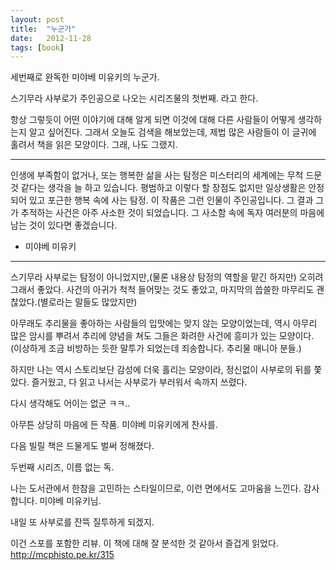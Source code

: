 ```yaml
---
layout: post
title:  "누군가"
date:   2012-11-28
tags: [book]
---
```


세번째로 완독한 미야베 미유키의 누군가. 

스기무라 사부로가 주인공으로 나오는 시리즈물의 첫번째. 라고 한다. 

항상 그렇듯이 어떤 이야기에 대해 알게 되면 이것에 대해 다른 사람들이 어떻게 생각하는지 알고 싶어진다. 
그래서 오늘도 검색을 해보았는데, 제법 많은 사람들이 이 글귀에 홀려서 책을 읽은 모양이다. 
그래, 나도 그랬지. 

---- 
인생에 부족함이 없거나, 또는 행복한 삶을 사는 탐정은 
미스터리의 세계에는 무척 드문 것 같다는 생각을 늘 하고 있습니다. 
평범하고 이렇다 할 장점도 없지만 
일상생활은 안정되어 있고 포근한 행복 속에 사는 탐정. 
이 작품은 그런 인물이 주인공입니다. 
그 결과 그가 추적하는 사건은 아주 사소한 것이 되었습니다. 
그 사소함 속에 독자 여러분의 마음에 남는 것이 있다면 좋겠습니다. 
- 미야베 미유키 
---- 

스기무라 사부로는 탐정이 아니었지만,(물론 내용상 탐정의 역할을 맡긴 하지만) 오히려 그래서 좋았다. 
사건의 아귀가 척척 들어맞는 것도 좋았고, 
마지막의 씁쓸한 마무리도 괜찮았다.(별로라는 말들도 많았지만) 

아무래도 추리물을 좋아하는 사람들의 입맛에는 맞지 않는 모양이었는데, 
역시 아무리 많은 암시를 뿌려서 추리에 양념을 쳐도 그들은 화려한 사건에 흥미가 있는 모양이다. 
(이상하게 조금 비방하는 듯한 말투가 되었는데 죄송합니다. 추리물 매니아 분들.) 

하지만 나는 역시 스토리보단 감성에 더욱 홀리는 모양이라, 정신없이 사부로의 뒤를 쫓았다. 
즐거웠고, 다 읽고 나서는 사부로가 부러워서 속까지 쓰렸다. 

다시 생각해도 어이는 없군 ㅋㅋ.. 

아무튼 상당히 마음에 든 작품. 
미야베 미유키에게 찬사를. 

다음 빌릴 책은 드물게도 벌써 정해졌다. 

두번째 시리즈, 이름 없는 독. 

나는 도서관에서 한참을 고민하는 스타일이므로, 이런 면에서도 고마움을 느낀다. 
감사합니다. 미야베 미유키님. 

내일 또 사부로를 잔뜩 질투하게 되겠지. 

이건 스포를 포함한 리뷰. 이 책에 대해 잘 분석한 것 같아서 즐겁게 읽었다. 
http://mcphisto.pe.kr/315